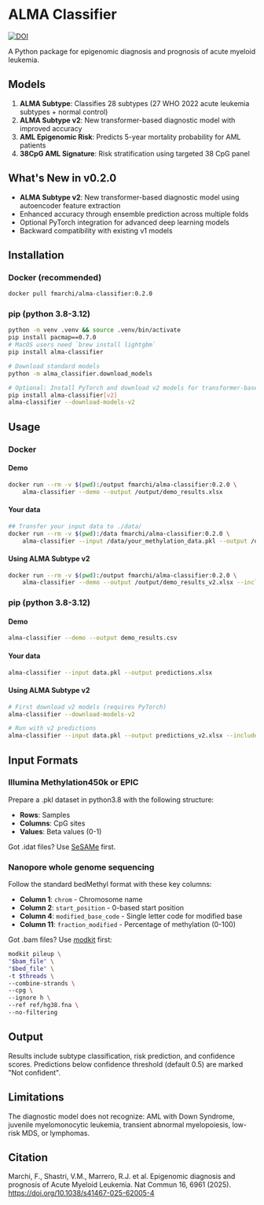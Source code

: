 # ALMA Classifier

[![DOI](https://zenodo.org/badge/DOI/10.5281/zenodo.15636415.svg)](https://doi.org/10.5281/zenodo.15636415)

A Python package for epigenomic diagnosis and prognosis of acute myeloid leukemia.

## Models

1. **ALMA Subtype**: Classifies 28 subtypes (27 WHO 2022 acute leukemia subtypes + normal control)
2. **ALMA Subtype v2**: New transformer-based diagnostic model with improved accuracy
3. **AML Epigenomic Risk**: Predicts 5-year mortality probability for AML patients
4. **38CpG AML Signature**: Risk stratification using targeted 38 CpG panel

## What's New in v0.2.0

- **ALMA Subtype v2**: New transformer-based diagnostic model using autoencoder feature extraction
- Enhanced accuracy through ensemble prediction across multiple folds
- Optional PyTorch integration for advanced deep learning models
- Backward compatibility with existing v1 models

## Installation

### Docker (recommended)

```bash
docker pull fmarchi/alma-classifier:0.2.0
```

### pip (python 3.8-3.12)

```bash
python -m venv .venv && source .venv/bin/activate
pip install pacmap==0.7.0
# MacOS users need `brew install lightgbm`
pip install alma-classifier

# Download standard models
python -m alma_classifier.download_models

# Optional: Install PyTorch and download v2 models for transformer-based predictions
pip install alma-classifier[v2]
alma-classifier --download-models-v2
```

## Usage

### Docker

#### Demo

```bash
docker run --rm -v $(pwd):/output fmarchi/alma-classifier:0.2.0 \
    alma-classifier --demo --output /output/demo_results.xlsx
```

#### Your data

```bash
## Transfer your input data to ./data/
docker run --rm -v $(pwd):/data fmarchi/alma-classifier:0.2.0 \
    alma-classifier --input /data/your_methylation_data.pkl --output /data/results.xlsx
```

#### Using ALMA Subtype v2

```bash
docker run --rm -v $(pwd):/output fmarchi/alma-classifier:0.2.0 \
    alma-classifier --demo --output /output/demo_results_v2.xlsx --include-v2
```

### pip (python 3.8-3.12)

#### Demo

```bash
alma-classifier --demo --output demo_results.csv
```

#### Your data

```bash
alma-classifier --input data.pkl --output predictions.xlsx
```

#### Using ALMA Subtype v2

```bash
# First download v2 models (requires PyTorch)
alma-classifier --download-models-v2

# Run with v2 predictions
alma-classifier --input data.pkl --output predictions_v2.xlsx --include-v2
```

## Input Formats

### Illumina Methylation450k or EPIC
Prepare a .pkl dataset in python3.8 with the following structure:

- **Rows**: Samples
- **Columns**: CpG sites
- **Values**: Beta values (0-1)

Got .idat files? Use [SeSAMe](https://github.com/zwdzwd/sesame) first.

### Nanopore whole genome sequencing
Follow the standard bedMethyl format with these key columns:

- **Column 1**: `chrom` - Chromosome name
- **Column 2**: `start_position` - 0-based start position  
- **Column 4**: `modified_base_code` - Single letter code for modified base
- **Column 11**: `fraction_modified` - Percentage of methylation (0-100)

Got .bam files? Use [modkit](https://nanoporetech.github.io/modkit/intro_pileup.html) first:

```bash
modkit pileup \
"$bam_file" \
"$bed_file" \
-t $threads \
--combine-strands \
--cpg \
--ignore h \
--ref ref/hg38.fna \
--no-filtering
```

## Output

Results include subtype classification, risk prediction, and confidence scores. Predictions below confidence threshold (default 0.5) are marked "Not confident".

## Limitations

The diagnostic model does not recognize: AML with Down Syndrome, juvenile myelomonocytic leukemia, transient abnormal myelopoiesis, low-risk MDS, or lymphomas.

## Citation

Marchi, F., Shastri, V.M., Marrero, R.J. et al. Epigenomic diagnosis and prognosis of Acute Myeloid Leukemia. Nat Commun 16, 6961 (2025). <https://doi.org/10.1038/s41467-025-62005-4>
